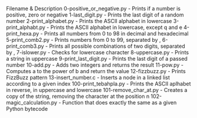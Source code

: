Filename	& Description
0-positive_or_negative.py -	Prints if a number is positive, zero
or negative
1-last_digit.py	- Prints the last digit of a random number
2-print_alphabet.py	- Prints the ASCII alphabet in lowercase
3-print_alphabt.py	- Prints the ASCII alphabet in lowercase, except q
and e
4-print_hexa.py	- Prints all numbers from 0 to 98 in decimal and hexadecimal
5-print_comb2.py -	Prints numbers from 0 to 99, separated by ,
6-print_comb3.py -	Prints all possible combinations of two digits,
separated by ,
7-islower.py -	Checks for lowercase character
8-uppercase.py - 	Prints a string in uppercase
9-print_last_digit.py	- Prints the last digit of a passed number
10-add.py - 	Adds two integers and returns the result
11-pow.py -	Computes a to the power of b and return the value
12-fizzbuzz.py	 - Prints FizzBuzz pattern
13-insert_number.c -	Inserts a node in a linked list according to a
given index
100-print_tebahpla.py -	Prints the ASCII aplhabet in reverse, in uppercase
and lowercase
101-remove_char_at.py	- Creates a copy of the string, removing the
character at the position n
102-magic_calculation.py	- Function that does exactly the same
as a given Python bytecode
